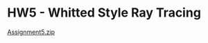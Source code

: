 # HW5 - Whitted Style Ray Tracing

[Assignment5.zip](HW5%20-%20Whitted%20Style%20Ray%20Tracing%20f79ff33692e148e7813829f3a56d8c9d/Assignment5.zip)